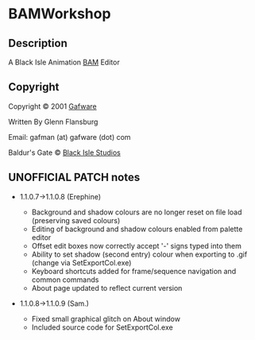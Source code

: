 # BAMWorkshop

Description
-----------
A Black Isle Animation [BAM](https://gibberlings3.github.io/iesdp/file_formats/ie_formats/bam_v1.htm) Editor

Copyright
-----------
Copyright © 2001 [Gafware](http://www.gafware.com)

Written By Glenn Flansburg

Email: gafman (at) gafware (dot) com

Baldur's Gate © [Black Isle Studios](http://www.blackisle.com)

UNOFFICIAL PATCH notes
-----------

- 1.1.0.7->1.1.0.8 (Erephine)
	- Background and shadow colours are no longer reset on file load (preserving saved colours)
	- Editing of background and shadow colours enabled from palette editor
	- Offset edit boxes now correctly accept '-' signs typed into them
	- Ability to set shadow (second entry) colour when exporting to .gif (change via SetExportCol.exe)
	- Keyboard shortcuts added for frame/sequence navigation and common commands
	- About page updated to reflect current version

- 1.1.0.8->1.1.0.9 (Sam.)
	- Fixed small graphical glitch on About window
	- Included source code for SetExportCol.exe